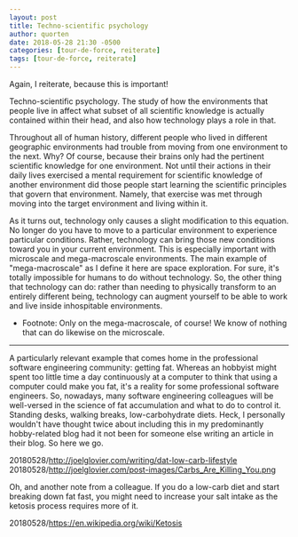 ```yaml
---
layout: post
title: Techno-scientific psychology
author: quorten
date: 2018-05-28 21:30 -0500
categories: [tour-de-force, reiterate]
tags: [tour-de-force, reiterate]
---
```


Again, I reiterate, because this is important!

Techno-scientific psychology.  The study of how the environments that
people live in affect what subset of all scientific knowledge is
actually contained within their head, and also how technology plays a
role in that.

Throughout all of human history, different people who lived in
different geographic environments had trouble from moving from one
environment to the next.  Why?  Of course, because their brains only
had the pertinent scientific knowledge for one environment.  Not until
their actions in their daily lives exercised a mental requirement for
scientific knowledge of another environment did those people start
learning the scientific principles that govern that environment.
Namely, that exercise was met through moving into the target
environment and living within it.

<!-- more -->

As it turns out, technology only causes a slight modification to this
equation.  No longer do you have to move to a particular environment
to experience particular conditions.  Rather, technology can bring
those new conditions toward you in your current environment.  This is
especially important with microscale and mega-macroscale environments.
The main example of "mega-macroscale" as I define it here are space
exploration.  For sure, it's totally impossible for humans to do
without technology.  So, the other thing that technology can do:
rather than needing to physically transform to an entirely different
being, technology can augment yourself to be able to work and live
inside inhospitable environments.

* Footnote: Only on the mega-macroscale, of course!  We know of
  nothing that can do likewise on the microscale.

----------

A particularly relevant example that comes home in the professional
software engineering community: getting fat.  Whereas an hobbyist
might spent too little time a day continuously at a computer to think
that using a computer could make you fat, it's a reality for some
professional software engineers.  So, nowadays, many software
engineering colleagues will be well-versed in the science of fat
accumulation and what to do to control it.  Standing desks, walking
breaks, low-carbohydrate diets.  Heck, I personally wouldn't have
thought twice about including this in my predominantly hobby-related
blog had it not been for someone else writing an article in their
blog.  So here we go.

20180528/http://joelglovier.com/writing/dat-low-carb-lifestyle  
20180528/http://joelglovier.com/post-images/Carbs_Are_Killing_You.png

Oh, and another note from a colleague.  If you do a low-carb diet and
start breaking down fat fast, you might need to increase your salt
intake as the ketosis process requires more of it.

20180528/https://en.wikipedia.org/wiki/Ketosis
